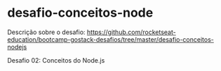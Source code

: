 # desafio-conceitos-node 
Descrição sobre o desafio: 
https://github.com/rocketseat-education/bootcamp-gostack-desafios/tree/master/desafio-conceitos-nodejs

Desafio 02: Conceitos do Node.js


